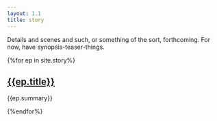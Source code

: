 ```yaml
---
layout: 1.1
title: story
---
```

Details and scenes and such, or something of the sort, forthcoming. For now, have synopsis-teaser-things.

<section>{%for ep in site.story%}<h2><a href="{%include url.html%}/story/{{ep.num}}">{{ep.title}}</a></h2><p>{{ep.summary}}</p>{%endfor%}</section>

<!--github why-->